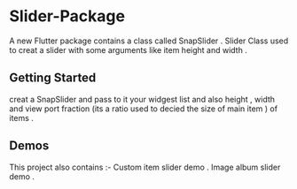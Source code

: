 # Slider-Package

A new Flutter package contains a class called SnapSlider .
Slider Class used to creat a slider with some arguments like item height and width .

## Getting Started

creat a SnapSlider and pass to it your widgest list and also height , width and  view port fraction (its a ratio used to decied the size of main item ) of items .
 
##  Demos 
This project also contains :- 
Custom item slider demo .
Image album slider demo .


